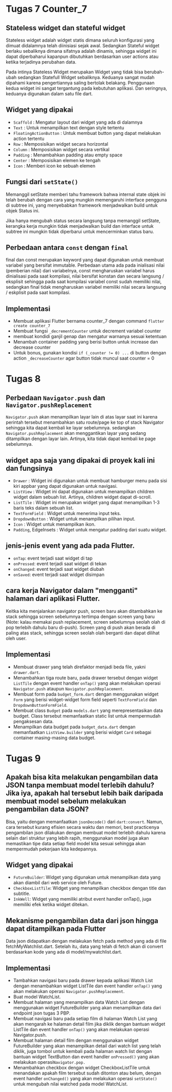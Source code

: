 # Tugas 7 Counter_7

## Stateless widget dan stateful widget
Stateless widget adalah widget statis dimana seluruh konfigurasi yang dimuat didalamnya telah diinisiasi sejak awal. Sedangkan Stateful widget berlaku sebaliknya dimana sifatnya adalah dinamis, sehingga widget ini dapat diperbaharui kapanpun dibutuhkan berdasarkan user actions atau ketika terjadinya perubahan data.

Pada intinya Stateless Widget merupakan Widget yang tidak bisa berubah-ubah sedangkan Statefull Widget sebaliknya. Keduanya sangat mudah dipahami karena pengertiannya saling bertolak belakang. Penggunaan kedua widget ini sangat tergantung pada kebutuhan aplikasi. Dan seringnya, keduanya digunakan dalam satu file dart.

## Widget yang dipakai
- ```Scaffold``` :	Mengatur layout dari widget yang ada di dalamnya
- ```Text``` : Untuk menampilkan text dengan style tertentu
- ```FloatingActionButton``` : Untuk membuat button yang dapat melakukan action tertentu
- ```Row``` : Memposisikan widget secara horizontal
- ```Column``` : Memposisikan widget secara vertikal
- ```Padding``` : Menambahkan padding atau empty space
- ```Center``` : Memposisikan elemen ke tengah
- ```Icon``` : Memberi icon ke sebuah elemen

## Fungsi dari ```setState()```
Memanggil setState memberi tahu framework bahwa internal state objek ini telah berubah dengan cara yang mungkin memengaruhi interface pengguna di subtree ini, yang menyebabkan framework menjadwalkan build untuk objek Status ini.

Jika hanya mengubah status secara langsung tanpa memanggil setState, kerangka kerja mungkin tidak menjadwalkan build dan interface untuk subtree ini mungkin tidak diperbarui untuk mencerminkan status baru.

## Perbedaan antara ```const``` dengan ```final```
final dan const merupakan keyword yang dapat digunakan untuk membuat variabel yang bersifat immutable. Perbedaan utama ada pada inialisasi nilai (pemberian nilai) dari variabelnya, const mengharuskan variabel harus dinialisasi pada saat kompilasi, nilai bersifat konstan dan secara langsung / eksplisit sehingga pada saat kompilasi variabel const sudah memiliki nilai, sedangkan final tidak mengharuskan variabel memiliki nilai secara langsung / eskplisit pada saat kompilasi.

## Implementasi
 - Membuat aplikasi Flutter bernama counter_7 dengan command ```flutter create counter_7```
 - Membuat fungsi ```_decrementCounter``` untuk decrement variabel counter
 - membuat kondidi ganjil genap dan mengatur warnanya sesuai ketentuan 
 - Menambah container padding yang berisi button untuk increase dan decrease counter
 - Untuk bonus, gunakan kondisi ```if (_counter != 0) ...``` di button dengan action ```_decreaseCounter``` agar    button tidak muncul saat counter = 0 


# Tugas 8

## Perbedaan ```Navigator.push``` dan ```Navigator.pushReplacement```
```Navigator.push``` akan menampilkan layar lain di atas layar saat ini karena perintah tersebut menambahkan satu route/page ke top of stack Navigator sehingga kita dapat kembali ke layar sebelumnya. sedangkan ```Navigator.pushReplacement``` akan menggantikan layar yang sedang ditampilkan dengan layar lain. Artinya, kita tidak dapat kembali ke page sebelumnya.

## widget apa saja yang dipakai di proyek kali ini dan fungsinya
- ```Drawer``` : Widget ini digunakan untuk membuat hamburger menu pada sisi kiri appbar yang dapat digunakan untuk navigasi.
- ```ListView``` : Widget ini dapat digunakan untuk menampilkan children widget dalam sebuah list. Artinya, children widget dapat di-scroll.
- ```ListTile``` : Widget ini merupakan widget yang dapat menampilkan 1-3 baris teks dalam sebuah list.
- ```TextFormField``` : Widget untuk menerima input teks.
- ```DropdownButton``` : Widget untuk menampilkan pilihan input.
- ```Icon``` : Widget untuk menampilkan ikon.
- ```Padding```, EdgeInsets : Widget untuk mengatur padding dari suatu widget.

## jenis-jenis event yang ada pada Flutter.
- ```onTap```: event terjadi saat widget di tap
- ```onPressed```: event terjadi saat widget di tekan
- ```onChanged```: event terjadi saat widget diubah
- ```onSaved```: event terjadi saat widget disimpan

## cara kerja Navigator dalam "mengganti" halaman dari aplikasi Flutter.
Keitka kita menjalankan navigator push, screen baru akan ditambahkan ke stack sehingga screen sebelumnya tertimpa dengan screen yang baru (Note: kalau memakai push replacement, screen sebelumnya seolah olah di pop terlebih dahulu baru di-push). Screen yang di push akan berada di paling atas stack, sehingga screen seolah olah berganti dan dapat dilihat oleh user.

## Implementasi
- Membuat drawer yang telah direfaktor menjadi beda file, yakni ```drawer.dart```.
- Menambahkan tiga route baru, pada drawer tersebut dengan widget ```ListTile``` dengan event handler ```onTap()``` yang akan melakukan operasi ```Navigator.push``` ataupun ```Navigator.pushReplacement```.
- Membuat form pada ```budget_form.dart``` dengan menggunakan widget ```Form``` yang berisi widget-widget form field seperti ```TextFormField``` dan ```DropdownButtonFormField```.
- Membuat class ```Budget``` pada ```models.dart``` yang merepresentasikan data budget. Class tersebut memanfaatkan static list untuk mempermudah pengaksesan data.
- Menampilkan data budget pada ```budget_data.dart``` dengan memanfaatkan ```ListView.builder``` yang berisi widget ```Card``` sebagai container masing-masing data budget.


# Tugas 9
## Apakah bisa kita melakukan pengambilan data JSON tanpa membuat model terlebih dahulu? Jika iya, apakah hal tersebut lebih baik daripada membuat model sebelum melakukan pengambilan data JSON?
Bisa, yaitu dengan memanfaatkan ```jsonDecode()``` dari ```dart:convert```. Namun, cara tersebut kurang efisien secara waktu dan memori, best practicenya pengambilan json dilakukan dengan membuat model terlebih dahulu karena selain dari struktur yang lebih rapih, menggunakan model juga akan memastikan tipe data setiap field model kita sesuai sehingga akan mempermudah pekerjaan kita kedepannya.

## Widget yang dipakai
- ```FutureBuilder```: Widget yang digunakan untuk menampilkan data yang akan diambil dari web service oleh Future.
- ```CheckboxListTile```: Widget yang menampilkan checkbox dengan title dan subtitle.
- ```InkWell```: Widget yang memiliki atribut event handler onTap(), juga memiliki efek ketika widget ditekan.

## Mekanisme pengambilan data dari json hingga dapat ditampilkan pada Flutter
Data json didapatkan dengan melakukan fetch pada method yang ada di file fetchMyWatchlist.dart. Setelah itu, data yang telah di fetch akan di convert berdasarkan kode yang ada di model/mywatchlist.dart.

## Implementasi
- Tambahkan navigasi baru pada drawer kepada aplikasi Watch List dengan menambahkan widget ListTile dan event handler ```onTap()``` yang akan melakukan operasi ```Navigator.pushReplacement```.
- Buat model WatchList.
- Membuat halaman yang menampilkan data Watch List dengan menggunakan widget FutureBuilder yang akan menampilkan data dari endpoint json tugas 3 PBP.
- Membuat navigasi baru pada setiap film di halaman Watch List yang akan mengarah ke halaman detail film jika diklik dengan bantuan widget ListTile dan event handler ```onTap()``` yang akan melakukan operasi Navigator.push.
- Membuat halaman detail film dengan menggunakan widget FutureBuilder yang akan menampilkan detail dari watch list yang telah diklik, juga tombol untuk kembali pada halaman watch list dengan bantuan widget TextButton dan event handler ```onPressed()``` yang akan melakukan operasi```Navigator.pop.```
- Menambahkan checkbox dengan widget CheckboxListTile untuk menandakan apakah film tersebut sudah ditonton atau belum, dengan event handler ```onChanged()``` yang akan melakukan operasi ```setState()``` untuk mengubah nilai watched pada model WatchList.
